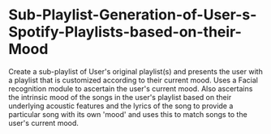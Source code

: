 # Sub-Playlist-Generation-of-User-s-Spotify-Playlists-based-on-their-Mood
Create a sub-playlist of User's original playlist(s) and presents the user with a playlist that is customized according to their current mood. 
Uses a Facial recognition module to ascertain the user's current mood. 
Also ascertains the intrinsic mood of the songs in the user's playlist based on their underlying acoustic features and the lyrics of the song to provide a particular song with its own 'mood' and uses this to match songs to the user's current mood.
